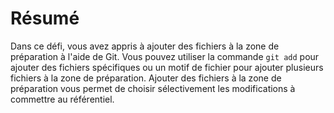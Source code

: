 # Résumé

Dans ce défi, vous avez appris à ajouter des fichiers à la zone de préparation à l'aide de Git. Vous pouvez utiliser la commande `git add` pour ajouter des fichiers spécifiques ou un motif de fichier pour ajouter plusieurs fichiers à la zone de préparation. Ajouter des fichiers à la zone de préparation vous permet de choisir sélectivement les modifications à commettre au référentiel.
